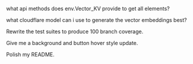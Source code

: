 what api methods does env.Vector_KV provide to get all elements?

what cloudflare model can i use to generate the vector embeddings best?

Rewrite the test suites to produce 100 branch coverage.

Give me a background and button hover style update.

Polish my README.